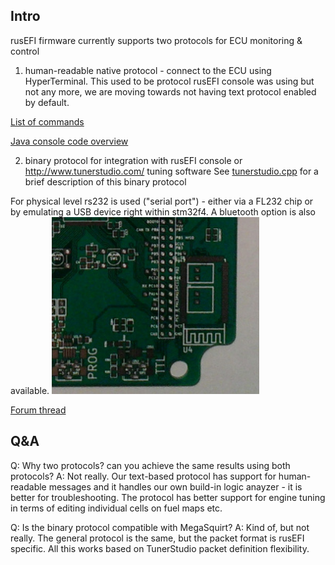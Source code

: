 ## Intro

rusEFI firmware currently supports two protocols for ECU monitoring & control

1. human-readable native protocol - connect to the ECU using HyperTerminal. This used to be protocol rusEFI console was using but not any more, we are moving towards not having text protocol enabled by default.


[List of commands](Dev-Console-Commands)


[Java console code overview](Dev-Console-Implementation)


2. binary protocol for integration with rusEFI console or http://www.tunerstudio.com/ tuning software
See [tunerstudio.cpp](https://sourceforge.net/p/rusefi/code/HEAD/tree/trunk/firmware/console/binary/tunerstudio.cpp) for a brief description of this binary protocol

For physical level rs232 is used ("serial port") - either via a FL232 chip or by emulating a USB device right within stm32f4. A bluetooth option is also available.
![FTDI IC pads](Images/ftdi.png)


[Forum thread](http://rusefi.com/forum/viewtopic.php?f=5&t=210)

## Q&A

Q: Why two protocols? can you achieve the same results using both protocols?
A: Not really. Our text-based protocol has support for human-readable messages and it handles our own build-in logic anayzer - it is better for troubleshooting.
The protocol has better support for engine tuning in terms of editing individual cells on fuel maps etc.

Q: Is the binary protocol compatible with MegaSquirt?
A: Kind of, but not really. The general protocol is the same, but the packet format is rusEFI specific. All this works based on TunerStudio packet definition flexibility.
